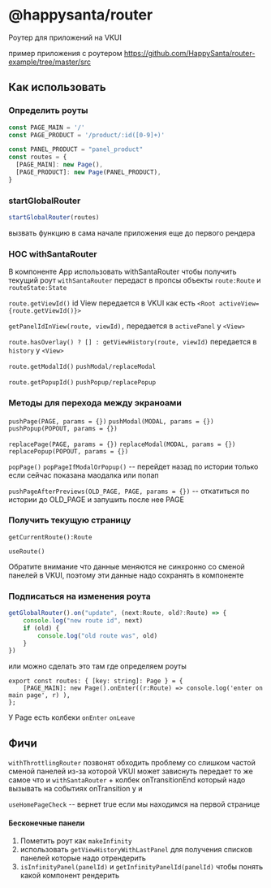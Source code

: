 # @happysanta/router

Роутер для приложений на VKUI

пример приложения с роутером
https://github.com/HappySanta/router-example/tree/master/src

## Как использовать

### Определить роуты 

```ts
const PAGE_MAIN = '/'
const PAGE_PRODUCT = '/product/:id([0-9]+)'

const PANEL_PRODUCT = "panel_product"
const routes = {
  [PAGE_MAIN]: new Page(),
  [PAGE_PRODUCT]: new Page(PANEL_PRODUCT),
}
```

### startGlobalRouter

```ts
startGlobalRouter(routes)
```
вызвать функцию в сама начале приложения еще до первого рендера


### HOC withSantaRouter

В компоненте App использовать withSantaRouter чтобы получить текущий роут
```withSantaRouter``` передаст в пропсы объекты ```route:Route``` и ```routeState:State```

```route.getViewId()``` id View передается в VKUI как есть ```<Root activeView={route.getViewId()}>```

```getPanelIdInView(route, viewId),``` передается в ```activePanel``` у ```<View>```

```route.hasOverlay() ? [] : getViewHistory(route, viewId)``` передается в ```history``` у ```<View>```

```route.getModalId()``` ```pushModal/replaceModal```

```route.getPopupId()``` ```pushPopup/replacePopup```

### Методы для перехода между экраноами

```pushPage(PAGE, params = {})```
```pushModal(MODAL, params = {})```
```pushPopup(POPOUT, params = {})```

```replacePage(PAGE, params = {})```
```replaceModal(MODAL, params = {})```
```replacePopup(POPOUT, params = {})```

```popPage()```
```popPageIfModalOrPopup()``` -- перейдет назад по истории только если сейчас показана маодалка или попап


```pushPageAfterPreviews(OLD_PAGE, PAGE, params = {})``` -- откатиться по истории до OLD_PAGE и запушить после нее PAGE

### Получить текущую страницу

```getCurrentRoute():Route```

```useRoute()```

Обратите внимание что данные меняются не синхронно со сменой панелей в VKUI, поэтому эти данные надо сохранять в компоненте


### Подписаться на изменения роута

```ts
getGlobalRouter().on("update", (next:Route, old?:Route) => {
	console.log("new route id", next)
	if (old) {
		console.log("old route was", old)
	}
})
```

или можно сделать это там где определяем роуты

```
export const routes: { [key: string]: Page } = {
   	[PAGE_MAIN]: new Page().onEnter((r:Route) => console.log('enter on main page', r) ),  
};
```

У Page есть колбеки ```onEnter``` ```onLeave``` 
 
## Фичи

```withThrottlingRouter``` позвонят обходить проблему со слишком частой сменой панелей из-за которой VKUI может зависнуть
передает то же самое что и ```withSantaRouter``` + колбек onTransitionEnd который надо вызывать на событиях onTransition у <View> и <Panel>


```useHomePageCheck``` -- вернет true если мы находимся на первой странице


#### Бесконечные панели

1) Пометить роут как ```makeInfinity```
2) использовать ````getViewHistoryWithLastPanel```` для получения списков панелей которые надо отрендерить
3) ```isInfinityPanel(panelId)``` и ```getInfinityPanelId(panelId)``` чтобы понять какой компонент рендерить    